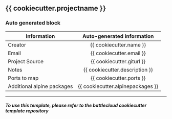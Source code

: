 ## {{ cookiecutter.projectname }}

### Auto generated block


| Information                	| Auto-generated information 	|
|----------------------------	|:----------------------------:	|
| Creator                    	| {{ cookiecutter.name }}        	|
| Email                      	| {{ cookiecutter.email }}        	|
| Project Source             	| {{ cookiecutter.giturl }}        	|
| Notes                      	| {{ cookiecutter.description }}        	|
| Ports to map               	| {{ cookiecutter.ports }}        	|
| Additional alpine packages 	| {{ cookiecutter.alpinepackages }}        	|






-------
##### To use this template, please refer to the battlecloud cookiecutter template repository
